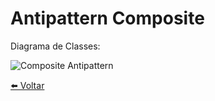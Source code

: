# Antipattern Composite 
Diagrama de Classes:

![Composite Antipattern](../../Documentos/Imagens/Composite-Antipattern.jpg "Composite Antipattern")

[⬅️ Voltar](../)
